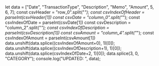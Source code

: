 let data = ["Date", "TransactionType", "Description", "Memo", "Amount", 5, 6, 7];
const csvHeader = "row_0".split("_");
const csvIndexOfHeader = parseInt(csvHeader[1])
const csvDate = "column_0".split("_");
const csvIndexOfDate = parseInt(csvDate[1])
const csvDescription = "column_2".split("_");
const csvIndexOfDescription = parseInt(csvDescription[1])
const csvAmount = "column_4".split("_");
const csvIndexOfAmount = parseInt(csvAmount[1])
data.unshift(data.splice((csvIndexOfAmount+0), 1)[0]);
data.unshift(data.splice((csvIndexOfDescription+1), 1)[0]);
data.unshift(data.splice(csvIndexOfDate+2, 1)[0]);
data.splice(3, 0, "CATEGORY");
console.log("UPDATED: ", data);
